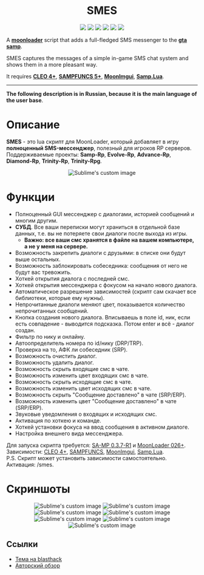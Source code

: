 <h1 align="center">SMES</h1>

<p align="center">

<img src="https://img.shields.io/badge/made%20for-GTA%20SA--MP-blue" >

<img src="https://img.shields.io/badge/Server-SRP%20|%20ERP%20|%20ARP%20|%20DRP%20|%20TRP-red">

<img src="https://img.shields.io/github/languages/top/qrlk/weather-and-time">

<img src="https://img.shields.io/badge/dynamic/json?color=blueviolet&label=users%20%28active%29&query=result&url=http%3A%2F%2Fqrlk.me%2Fdev%2Fmoonloader%2Fusers_active.php%3Fscript%3Dsmes">

<img src="https://img.shields.io/badge/dynamic/json?color=blueviolet&label=users%20%28all%20time%29&query=result&url=http%3A%2F%2Fqrlk.me%2Fdev%2Fmoonloader%2Fusers_all.php%3Fscript%3Dsmes">

<img src="https://img.shields.io/date/1553634000?label=released" >

</p>

A **[moonloader](https://gtaforums.com/topic/890987-moonloader/)** script that adds a full-fledged SMS messenger to the **[gta samp](https://sa-mp.com/)**.  

SMES captures the messages of a simple in-game SMS chat system and shows them in a more pleasant way.

It requires **[CLEO 4+](http://cleo.li/?lang=ru)**, **[SAMPFUNCS 5+](https://blast.hk/threads/17/page-59#post-279414)**, **[MoonImgui](https://blast.hk/threads/19292/)**, **[Samp.Lua](https://blast.hk/threads/14624/)**.

---

**The following description is in Russian, because it is the main language of the user base**.

# Описание
**SMES** - это lua скрипт для MoonLoader, который добавляет в игру **полноценный SMS-мессенджер**, полезный для игроков RP серверов.  
Поддерживаемые проекты: **Samp-Rp**, **Evolve-Rp**, **Advance-Rp**, **Diamond-Rp**, **Trinity-Rp**, **Trinity-Rpg**. 
<p align="center">
  <img src="https://github.com/qrlk/smes/raw/master/screens/1.png" alt="Sublime's custom image"/>
</p>

# Функции
* Полноценный GUI мессенджер с диалогами, историей сообщений и многим другим.
* **СУБД**. Все ваши переписки могут храниться в отдельной базе данных, т.е. вы не потеряете свои диалоги после выхода из игры.
  * **Важно: все ваши смс хранятся в файле на вашем компьютере, а не у меня на сервере.**
* Возможность закрепить диалоги с друзьями: в списке они будут выше остальных.
* Возможность заблокировать собеседника: сообщения от него не будут вас тревожить.
* Хоткей открытия диалога с последней смс.
* Хоткей открытия мессенджера с фокусом на начало нового диалога.
* Автоматическое разрешение зависимостей (скрипт сам скачает все библиотеки, которые ему нужны).
* Непрочитанные диалоги меняют цвет, показывается количество непрочитанных сообщений.
* Кнопка создания нового диалога. Вписываешь в поле id, ник, если есть совпадение - выводится подсказка. Потом enter и всё - диалог создан.
* Фильтр по нику и онлайну.
* Автоопределитель номера по id/нику (DRP/TRP).
* Проверка на то, АФК ли собеседник (SRP).
* Возможность очистить диалог.
* Возможность удалить диалог.
* Возможность скрыть входящие смс в чате.
* Возможность изменить цвет входящих смс в чате.
* Возможность скрыть исходящие смс в чате.
* Возможность изменить цвет исходящих смс в чате.
* Возможность скрыть "Сообщение доставлено" в чате (SRP/ERP).
* Возможность изменить цвет "Сообщение доставлено" в чате (SRP/ERP).
* Звуковые уведомления о входящих и исходящих смс.
* Активация по хоткею и команде.
* Хоткей установки фокуса на ввод сообщения в активном диалоге.
* Настройка внешнего вида мессенджера.


Для запуска скрипта требуется: [SA-MP 0.3.7-R1](http://files.sa-mp.com/sa-mp-0.3.7-install.exe) и [MoonLoader 026+](http://blast.hk/moonloader/download.php).  
Зависимости: [CLEO 4+](http://cleo.li/?lang=ru), [SAMPFUNCS](https://blast.hk/threads/17/page-59#post-279414), [MoonImgui](https://blast.hk/threads/19292/), [Samp.Lua](https://blast.hk/threads/14624/).  
P.S. Скрипт может установить зависимости самостоятельно.  
Активация: /smes. 

# Скриншоты
<p align="center">
  <img src="https://github.com/qrlk/smes/raw/master/screens/2.png" alt="Sublime's custom image"/>
  <img src="https://github.com/qrlk/smes/raw/master/screens/3.png" alt="Sublime's custom image"/>
  <img src="https://github.com/qrlk/smes/raw/master/screens/4.png" alt="Sublime's custom image"/>
  <img src="https://github.com/qrlk/smes/raw/master/screens/5.png" alt="Sublime's custom image"/>
  <img src="https://github.com/qrlk/smes/raw/master/screens/6.png" alt="Sublime's custom image"/>
  <img src="https://github.com/qrlk/smes/raw/master/screens/7.png" alt="Sublime's custom image"/>
  <img src="https://github.com/qrlk/smes/raw/master/screens/8.png" alt="Sublime's custom image"/>
</p>

## Ссылки
* [Тема на blasthack](https://blast.hk/threads/32191/)
* [Авторский обзор](https://www.youtube.com/watch?v=JkdDO7obIJo)
